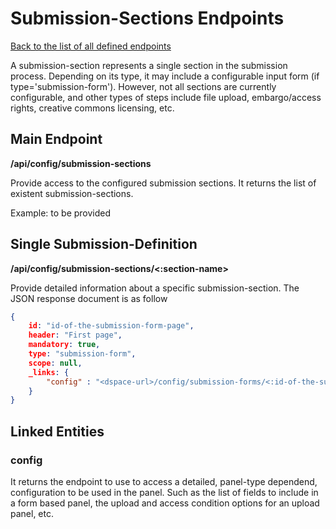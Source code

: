 # Submission-Sections Endpoints
[Back to the list of all defined endpoints](endpoints.md)

A submission-section represents a single section in the submission process. Depending on its type, it may include a configurable input form (if type='submission-form'). However, not all sections are currently configurable, and other types of steps include file upload, embargo/access rights, creative commons licensing, etc.

## Main Endpoint
**/api/config/submission-sections**   

Provide access to the configured submission sections. It returns the list of existent submission-sections.

Example: to be provided

## Single Submission-Definition
**/api/config/submission-sections/<:section-name>**

Provide detailed information about a specific submission-section. The JSON response document is as follow
```json
{
  	id: "id-of-the-submission-form-page",
  	header: "First page",
  	mandatory: true,
  	type: "submission-form",
  	scope: null,
  	_links: {
  		"config" : "<dspace-url>/config/submission-forms/<:id-of-the-submission-form-page>" 
  	}
}
```

## Linked Entities
### config

It returns the endpoint to use to access a detailed, panel-type dependend, configuration to be used in the panel. Such as the list of fields to include in a form based panel, the upload and access condition options for an upload panel, etc.